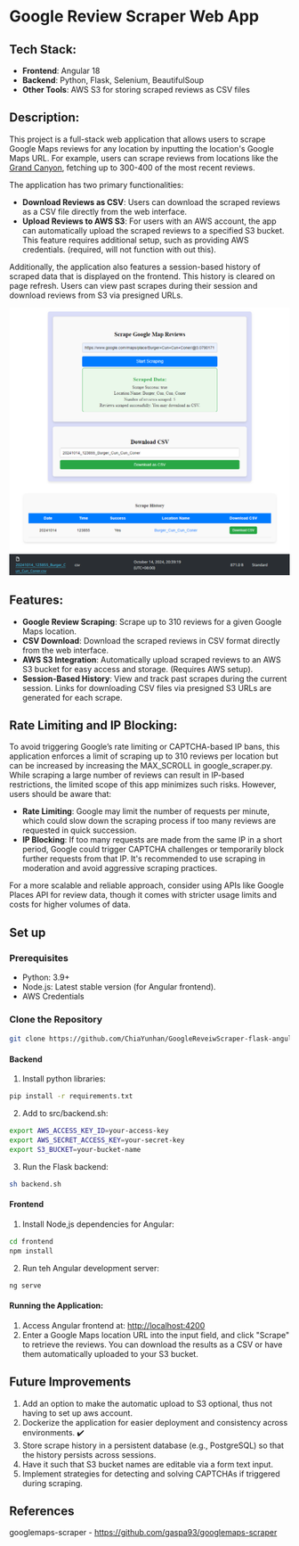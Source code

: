 
# Google Review Scraper Web App

## Tech Stack:
- **Frontend**: Angular 18
- **Backend**: Python, Flask, Selenium, BeautifulSoup
- **Other Tools**: AWS S3 for storing scraped reviews as CSV files

## Description:
This project is a full-stack web application that allows users to scrape Google Maps reviews for any location by inputting the location's Google Maps URL. For example, users can scrape reviews from locations like the [Grand Canyon](https://www.google.com/maps/place/Grand+Canyon+National+Park/@36.0917136,-113.5024596,9z/data=!4m16!1m9!3m8!1s0x873312ae759b4d15:0x1f38a9bec9912029!2sGrand+Canyon+National+Park!8m2!3d36.2678855!4d-112.3535253!9m1!1b1!16zL20vMGNucnI!3m5!1s0x873312ae759b4d15:0x1f38a9bec9912029!8m2!3d36.2678855!4d-112.3535253!16zL20vMGNucnI?entry=ttu&g_ep=EgoyMDI0MTAwOS4wIKXMDSoASAFQAw%3D%3D), fetching up to 300-400 of the most recent reviews.

The application has two primary functionalities:
- **Download Reviews as CSV**: Users can download the scraped reviews as a CSV file directly from the web interface.
- **Upload Reviews to AWS S3**: For users with an AWS account, the app can automatically upload the scraped reviews to a specified S3 bucket. This feature requires additional setup, such as providing AWS credentials. (required, will not function with out this).

Additionally, the application also features a session-based history of scraped data that is displayed on the frontend. This history is cleared on page refresh. Users can view past scrapes during their session and download reviews from S3 via presigned URLs.

![picture of homepage](https://github.com/ChiaYunhan/GoogleReveiwScraper-flask-angular/blob/main/homepage.png?raw=true)
![picture of stored file in s3 bucket](https://github.com/ChiaYunhan/GoogleReveiwScraper-flask-angular/blob/main/s3_bucket.png?raw=true)

## Features:
- **Google Review Scraping**: Scrape up to 310 reviews for a given Google Maps location.
- **CSV Download**: Download the scraped reviews in CSV format directly from the web interface.
- **AWS S3 Integration**: Automatically upload scraped reviews to an AWS S3 bucket for easy access and storage. (Requires AWS setup).
- **Session-Based History**: View and track past scrapes during the current session. Links for downloading CSV files via presigned S3 URLs are generated for each scrape.

## Rate Limiting and IP Blocking:
To avoid triggering Google’s rate limiting or CAPTCHA-based IP bans, this application enforces a limit of scraping up to 310 reviews per location but can be increased by increasing the MAX_SCROLL in google_scraper.py. While scraping a large number of reviews can result in IP-based restrictions, the limited scope of this app minimizes such risks. However, users should be aware that:
- **Rate Limiting**: Google may limit the number of requests per minute, which could slow down the scraping process if too many reviews are requested in quick succession.
- **IP Blocking**: If too many requests are made from the same IP in a short period, Google could trigger CAPTCHA challenges or temporarily block further requests from that IP. It's recommended to use scraping in moderation and avoid aggressive scraping practices.

For a more scalable and reliable approach, consider using APIs like Google Places API for review data, though it comes with stricter usage limits and costs for higher volumes of data.

## Set up
### Prerequisites
- Python: 3.9+
- Node.js: Latest stable version (for Angular frontend).
- AWS Credentials

### Clone the Repository
```bash
git clone https://github.com/ChiaYunhan/GoogleReveiwScraper-flask-angular.git
```
#### Backend
1. Install python libraries:
```bash
pip install -r requirements.txt
```
2. Add to src/backend.sh:
```bash
export AWS_ACCESS_KEY_ID=your-access-key
export AWS_SECRET_ACCESS_KEY=your-secret-key
export S3_BUCKET=your-bucket-name
```
3. Run the Flask backend:
```bash
sh backend.sh
```

#### Frontend
1. Install Node,js dependencies for Angular:
```bash
cd frontend
npm install
```
2. Run teh Angular development server:
```bash
ng serve
```

#### Running the Application:
1. Access Angular frontend at: [http://localhost:4200](http://localhost:4200)
2. Enter a Google Maps location URL into the input field, and click "Scrape" to retrieve the reviews. You can download the results as a CSV or have them automatically uploaded to your S3 bucket.


## Future Improvements
1. Add an option to make the automatic upload to S3 optional, thus not having to set up aws account.
2. Dockerize the application for easier deployment and consistency across environments. :heavy_check_mark:
3. Store scrape history in a persistent database (e.g., PostgreSQL) so that the history persists across sessions.
4. Have it such that S3 bucket names are editable via a form text input.
5. Implement strategies for detecting and solving CAPTCHAs if triggered during scraping.


## References
googlemaps-scraper - https://github.com/gaspa93/googlemaps-scraper

